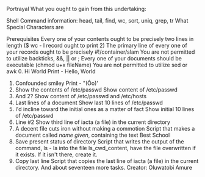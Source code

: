 Portrayal
What you ought to gain from this undertaking:

Shell Command information: head, tail, find, wc, sort, uniq, grep, tr What Special Characters are

Prerequisites
Every one of your contents ought to be precisely two lines in length ($ wc - l record ought to print 2)
The primary line of every one of your records ought to be precisely #!/container/slam
You are not permitted to utilize backticks, &&, || or ;
Every one of your documents should be executable (chmod u+x fileName)
You are not permitted to utilize sed or awk
0. Hi World
Print - Hello, World
1. Confounded smiley
Print - "(Ôo)'
2. Show the contents of /etc/passwd
Show content of /etc/passwd
3. And 2?
Show content of /etc/passwd and /etc/hosts
4. Last lines of a document
Show last 10 lines of /etc/passwd
5. I'd incline toward the initial ones as a matter of fact
Show initial 10 lines of /etc/passwd
6. Line #2
Show third line of iacta (a file) in the current directory
7. A decent file cuts iron without making a commotion
Script that makes a document called *name given*, containing the text Best School
8. Save present status of directory
Script that writes the output of the command, ls - la into the file ls_cwd_content, have the file overwritten if it exists. If it isn't there, create it.
9. Copy last line
Script that copies the last line of iacta (a file) in the current directory.
And about seventeen more tasks.
Creator:
Oluwatobi Amure
